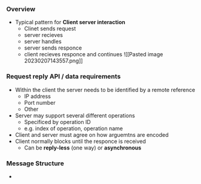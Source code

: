 
### Overview
- Typical pattern for **Client server interaction**
	- Clinet sends request
	- server recieves
	- server handles
	- server sends responce
	- client recieves responce and continues 
![[Pasted image 20230207143557.png]]


### Request reply API / data requirements 
- Within the client the server needs to be identified by a remote reference
	- IP address
	- Port number
	- Other 
- Server may support several different operations
	- Specificed by operation ID
	- e.g. index of operation, operation name 
- Client and server must agree on how arguemtns are encoded 
- Client normally blocks until the responce is received 
	- Can be **reply-less** (one way) or **asynchronous** 

### Message Structure 

- 

